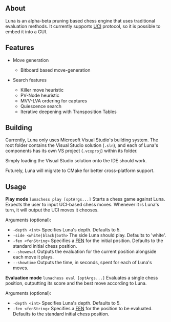 ## About

Luna is an alpha-beta pruning based chess engine that uses traditional evaluation methods.
It currently supports [UCI](https://en.wikipedia.org/wiki/Universal_Chess_Interface) protocol, so it is possible to embed it into a GUI.

## Features

- Move generation
	- Bitboard based move-generation

- Search features
	 - Killer move heuristic
	 - PV-Node heuristic
	 - MVV-LVA ordering for captures
	 - Quiescence search
	 - Iterative deepening with Transposition Tables

## Building
Currently, Luna only uses Microsoft Visual Studio's building system. The root folder contains the Visual Studio solution (```.sln```), and each of Luna's components has its own VS project (```.vcxproj```) within its folder.

Simply loading the Visual Studio solution onto the IDE should work.

Futurely, Luna will migrate to CMake for better cross-platform support.


## Usage
**Play mode**
```lunachess play [optArgs...]```
Starts a chess game against Luna. Expects the user to input UCI-based chess moves.
Whenever it is Luna's turn, it will output the UCI moves it chooses.

Arguments (optional):

 - ```-depth <int>``` Specifies Luna's depth. Defaults to 5.
 - ```-side <white|black|both>``` The side Luna should play. Defaults to 'white'.
 - ```-fen <fenString>``` Specifies a [FEN](https://en.wikipedia.org/wiki/Forsyth%E2%80%93Edwards_Notation) for the initial position. Defaults to the  standard initial chess position.
 - ```--showeval``` Outputs the evaluation for the current position alongside each move it plays.
 - ```--showtime``` Outputs the time, in seconds, spent for each of Luna's moves.
 
**Evaluation mode**
```lunachess eval [optArgs...]```
Evaluates a single chess position, outputting its score and the best move according to Luna.

Arguments (optional):

 - ```-depth <int>``` Specifies Luna's depth. Defaults to 5.
 - ```-fen <fenString>``` Specifies a [FEN](https://en.wikipedia.org/wiki/Forsyth%E2%80%93Edwards_Notation) for the position to be evaluated. Defaults to the  standard initial chess position.

